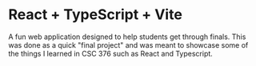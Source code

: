 # React + TypeScript + Vite
A fun web application designed to help students get through finals. This was done as a quick "final project" and was meant to showcase some of the things I learned in CSC 376 such as React and Typescript.
